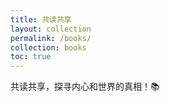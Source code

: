 ```yaml
---
title: 共读共享
layout: collection
permalink: /books/
collection: books
toc: true
---
```


共读共享，探寻内心和世界的真相！📚️
